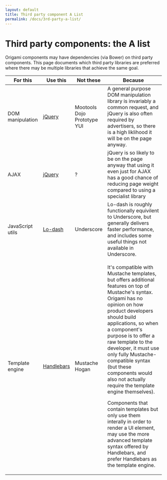 ```yaml
---
layout: default
title: Third party component A List
permalink: /docs/3rd-party-a-list/
---
```


# Third party components: the A list

Origami components may have dependencies (via Bower) on third party components.  This page documents which third party libraries are preferred where there may be multiple libraries that achieve the same goal.

<table class='table'>
<thead>
	<tr><th>For this</th><th>Use this</th><th>Not these</th><th>Because</th></tr>
</thead>
<tbody>
	<tr>
		<td>DOM manipulation</td>
		<td><a href='https://github.com/jquery/jquery'>jQuery</a></td>
		<td>Mootools<br/>Dojo<br/>Prototype<br/>YUI</td>
		<td>A general purpose DOM manipulation library is invariably a common request, and jQuery is also often required by advertisers, so there is a high liklihood it will be on the page anyway.</td>
	</tr><tr>
		<td>AJAX</td>
		<td><a href='https://github.com/jquery/jquery'>jQuery</a></td>
		<td>?</td>
		<td>jQuery is so likely to be on the page anyway that using it even just for AJAX has a good chance of reducing page weight compared to using a specialist library</td>
	</tr><tr>
		<td>JavaScript utils</td>
		<td><a href='https://github.com/lodash/lodash'>Lo-dash</a></td>
		<td>Underscore</td>
		<td>Lo-dash is roughly functionally equivilent to Underscore, but generally delivers faster performance, and includes some useful things not available in Underscore.</td>
	</tr><tr>
		<td>Template engine</td>
		<td><a href='https://github.com/wycats/handlebars.js/'>Handlebars</a></td>
		<td>Mustache<br/>Hogan</td>
		<td>
			<p>It's compatible with Mustache templates, but offers additional features on top of Mustache's syntax. Origami has no opinion on how product developers should build applications, so when a component's purpose is to offer a raw template to the developer, it must use only fully Mustache-compatible syntax (but these components would also not actually require the template engine themselves).</p>
			<p>Components that contain templates but only use them interally in order to render a UI element, may use the more advanced template syntax offered by Handlebars, and prefer Handlebars as the template engine.</p>
		</td>
	</tr>
</tbody>
</table>
